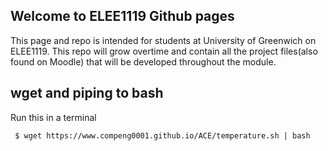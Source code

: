 ## Welcome to ELEE1119 Github pages

This page and repo is intended for students at University of Greenwich on ELEE1119. This repo will grow overtime and contain all the project files(also found on Moodle) that will be developed throughout the module.  

## wget and piping to bash

Run this in a terminal


```
 $ wget https://www.compeng0001.github.io/ACE/temperature.sh | bash

```
